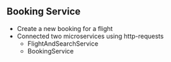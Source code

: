 ## Booking Service

- Create a new booking for a flight
- Connected two microservices using http-requests
    - FlightAndSearchService
    - BookingService
